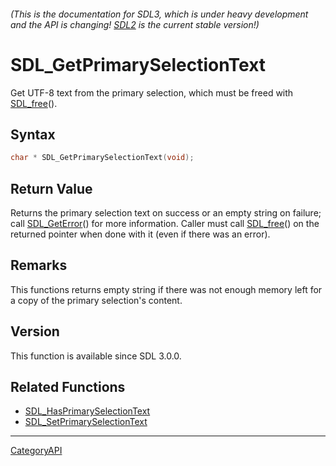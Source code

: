 ###### (This is the documentation for SDL3, which is under heavy development and the API is changing! [SDL2](https://wiki.libsdl.org/SDL2/) is the current stable version!)
# SDL_GetPrimarySelectionText

Get UTF-8 text from the primary selection, which must be freed with [SDL_free](SDL_free.md)().

## Syntax

```c
char * SDL_GetPrimarySelectionText(void);

```

## Return Value

Returns the primary selection text on success or an empty string on
failure; call [SDL_GetError](SDL_GetError.md)() for more information. Caller
must call [SDL_free](SDL_free.md)() on the returned pointer when done with it
(even if there was an error).

## Remarks

This functions returns empty string if there was not enough memory left for
a copy of the primary selection's content.

## Version

This function is available since SDL 3.0.0.

## Related Functions

* [SDL_HasPrimarySelectionText](SDL_HasPrimarySelectionText.md)
* [SDL_SetPrimarySelectionText](SDL_SetPrimarySelectionText.md)

----
[CategoryAPI](CategoryAPI.md)
